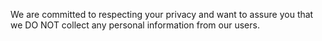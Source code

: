 We are committed to respecting your privacy and want to assure you that we DO NOT collect any personal information from our users. 
